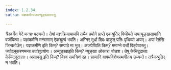 ```yaml
---
index: 1.2.34
sutra: यज्ञकर्मण्यजपन्यूङ्खसामसु

---
```

त्रैस्वर्येण वेदे मन्त्राः पठ्यन्ते। तेषां यज्ञक्रियायामपि तथैव प्रयोगे प्राप्ते एकश्रुतिर् विधीयते जपन्यूङ्खसामानि वर्जयित्वा। यज्ञकर्मणि मन्त्राणाम् ऐकश्रुत्यं भवति। अग्निर् मूर्धा दिवः ककुत् पतिः पृथिव्या अयम्। अपां रेतंसि जिन्वतो3म्। यज्ञकर्मणि इति किम्? सम्पाठे मा भूत्। अजपेष्विति किम्? ममाग्ने वर्चो विहवेष्वस्तु। जपोऽनुकरणमन्त्र उपांशुप्रयोगः। अन्यूङ्खाइति किम्? न्यूङ्खा ओकाराः षोडश। तेषु केचिदुदात्ताः केचिदनुदात्ताः। असामसु इति किम्? विश्वं समत्रिणं दह। सामानि वाक्यविशेषस्थगीतय उच्यन्ते। तत्रैकश्रुतिर् न भवति।